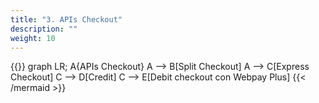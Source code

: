 ```yaml
---
title: "3. APIs Checkout"
description: ""
weight: 10
---
```


{{<mermaid align="left">}}
graph LR;
    A{APIs Checkout}
    A --> B[Split Checkout]
    A --> C[Express Checkout]
    C --> D[Credit]
    C --> E[Debit checkout con Webpay Plus]
{{< /mermaid >}}

